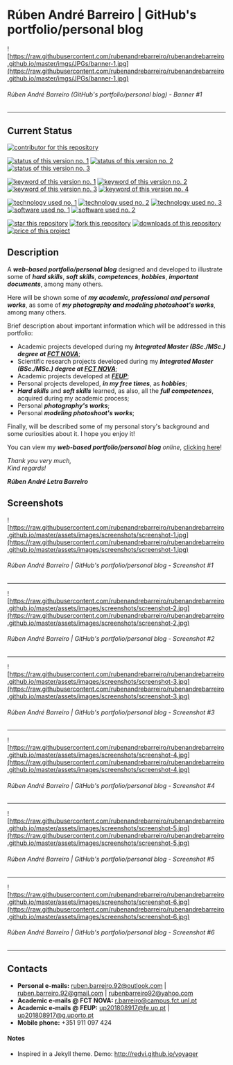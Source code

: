 # Rúben André Barreiro | GitHub's portfolio/personal blog

![https://raw.githubusercontent.com/rubenandrebarreiro/rubenandrebarreiro.github.io/master/imgs/JPGs/banner-1.jpg](https://raw.githubusercontent.com/rubenandrebarreiro/rubenandrebarreiro.github.io/master/imgs/JPGs/banner-1.jpg)
######  Rúben André Barreiro (GitHub's portfolio/personal blog) - Banner #1

***


## Current Status
[![contributor for this repository](https://img.shields.io/badge/contributor-rubenandrebarreiro-blue.svg)](https://github.com/rubenandrebarreiro/) 

[![status of this version no. 1](https://img.shields.io/badge/status-ongoing-orange.svg)](https://github.com/rubenandrebarreiro/rubenandrebarreiro.github.io/)
[![status of this version no. 2](https://img.shields.io/badge/status-stable-orange.svg)](https://github.com/rubenandrebarreiro/rubenandrebarreiro.github.io/)
[![status of this version no. 3](https://img.shields.io/badge/status-documented-orange.svg)](https://github.com/rubenandrebarreiro/rubenandrebarreiro.github.io/)

[![keyword of this version no. 1](https://img.shields.io/badge/keyword-web-brown.svg)](https://github.com/rubenandrebarreiro/rubenandrebarreiro.github.io/)
[![keyword of this version no. 2](https://img.shields.io/badge/keyword-github-brown.svg)](https://github.com/rubenandrebarreiro/rubenandrebarreiro.github.io/)
[![keyword of this version no. 3](https://img.shields.io/badge/keyword-portfolio-brown.svg)](https://github.com/rubenandrebarreiro/rubenandrebarreiro.github.io/)
[![keyword of this version no. 4](https://img.shields.io/badge/keyword-blog-brown.svg)](https://github.com/rubenandrebarreiro/rubenandrebarreiro.github.io/)

[![technology used no. 1](https://img.shields.io/badge/built&nbsp;with-html-red.svg)](https://www.w3schools.com/html/) [![technology used no. 2](https://img.shields.io/badge/built&nbsp;with-css-red.svg)](https://www.w3schools.com/css/) [![technology used no. 3](https://img.shields.io/badge/built&nbsp;with-javascript-red.svg)](https://www.w3schools.com/js/) 
[![software used no. 1](https://img.shields.io/badge/software-atom-gold.svg)](http://atom.io/) 
[![software used no. 2](https://img.shields.io/badge/software-brackets-gold.svg)](http://brackets.io/) 

[![star this repository](http://githubbadges.com/star.svg?user=rubenandrebarreiro&repo=rubenandrebarreiro.github.io&style=flat)](https://github.com/rubenandrebarreiro/rubenandrebarreiro.github.io/stargazers)
[![fork this repository](http://githubbadges.com/fork.svg?user=rubenandrebarreiro&repo=rubenandrebarreiro.github.io&style=flat)](https://github.com/rubenandrebarreiro/rubenandrebarreiro.github.io/fork)
[![downloads of this repository](https://img.shields.io/github/downloads/rubenandrebarreiro/rubenandrebarreiro.github.io/total.svg)](https://github.com/rubenandrebarreiro/3d-object-modelling-flying-helicopter/archive/master.zip)
[![price of this project](https://img.shields.io/badge/price-free-success.svg)](https://github.com/rubenandrebarreiro/rubenandrebarreiro.github.io/archive/master.zip)

## Description
A **_web-based portfolio/personal blog_** designed and developed to illustrate some of **_hard skills_**, **_soft skills_**, **_competences_**, **_hobbies_**, **_important documents_**, among many others.

Here will be shown some of **_my academic, professional and personal works_**, as some of **_my photography and modeling photoshoot's works_**, among many others.

Brief description about important information which will be addressed in this portfolio:

- Academic projects developed during my **_Integrated Master (BSc./MSc.) degree at [FCT NOVA](https://www.fct.unl.pt/)_**;
- Scientific research projects developed during my **_Integrated Master (BSc./MSc.) degree at [FCT NOVA](https://www.fct.unl.pt/)_**;
- Academic projects developed at **_[FEUP](https://www.fe.up.pt/)_**;
- Personal projects developed, **_in my free times_**, as **_hobbies_**;
- **_Hard skills_** and **_soft skills_** learned, as also, all the **_full competences_**, acquired during my academic process;
- Personal **_photography's works_**;
- Personal **_modeling photoshoot's works_**;

Finally, will be described some of my personal story's background and some curiosities about it.
I hope you enjoy it!

You can view my **_web-based portfolio/personal blog_** _online_, [clicking here](https://rubenandrebarreiro.github.io/)!

_Thank you very much,_
<br>
_Kind regards!_

**_Rúben André Letra Barreiro_**

## Screenshots

![https://raw.githubusercontent.com/rubenandrebarreiro/rubenandrebarreiro.github.io/master/assets/images/screenshots/screenshot-1.jpg](https://raw.githubusercontent.com/rubenandrebarreiro/rubenandrebarreiro.github.io/master/assets/images/screenshots/screenshot-1.jpg)
######  Rúben André Barreiro | GitHub's portfolio/personal blog - Screenshot #1

***

![https://raw.githubusercontent.com/rubenandrebarreiro/rubenandrebarreiro.github.io/master/assets/images/screenshots/screenshot-2.jpg](https://raw.githubusercontent.com/rubenandrebarreiro/rubenandrebarreiro.github.io/master/assets/images/screenshots/screenshot-2.jpg)
######  Rúben André Barreiro | GitHub's portfolio/personal blog - Screenshot #2

***

![https://raw.githubusercontent.com/rubenandrebarreiro/rubenandrebarreiro.github.io/master/assets/images/screenshots/screenshot-3.jpg](https://raw.githubusercontent.com/rubenandrebarreiro/rubenandrebarreiro.github.io/master/assets/images/screenshots/screenshot-3.jpg)
######  Rúben André Barreiro | GitHub's portfolio/personal blog - Screenshot #3

***

![https://raw.githubusercontent.com/rubenandrebarreiro/rubenandrebarreiro.github.io/master/assets/images/screenshots/screenshot-4.jpg](https://raw.githubusercontent.com/rubenandrebarreiro/rubenandrebarreiro.github.io/master/assets/images/screenshots/screenshot-4.jpg)
######  Rúben André Barreiro | GitHub's portfolio/personal blog - Screenshot #4

***

![https://raw.githubusercontent.com/rubenandrebarreiro/rubenandrebarreiro.github.io/master/assets/images/screenshots/screenshot-5.jpg](https://raw.githubusercontent.com/rubenandrebarreiro/rubenandrebarreiro.github.io/master/assets/images/screenshots/screenshot-5.jpg)
######  Rúben André Barreiro | GitHub's portfolio/personal blog - Screenshot #5

***

![https://raw.githubusercontent.com/rubenandrebarreiro/rubenandrebarreiro.github.io/master/assets/images/screenshots/screenshot-6.jpg](https://raw.githubusercontent.com/rubenandrebarreiro/rubenandrebarreiro.github.io/master/assets/images/screenshots/screenshot-6.jpg)
######  Rúben André Barreiro | GitHub's portfolio/personal blog - Screenshot #6

***

## Contacts

* **Personal e-mails:** [ruben.barreiro.92@outlook.com](mailto:ruben.barreiro.92@outlook.com) | [ruben.barreiro.92@gmail.com](mailto:ruben.barreiro.92@gmail.com) | [rubenbarreiro92@yahoo.com](mailto:rubenbarreiro92@yahoo.com)
* **Academic e-mails @ FCT NOVA:** [r.barreiro@campus.fct.unl.pt](mailto:r.barreiro@campus.fct.unl.pt)
* **Academic e-mails @ FEUP:** [up201808917@fe.up.pt](mailto:up201808917@fe.up.pt) | [up201808917@g.uporto.pt](mailto:up201808917@g.uporto.pt)
* **Mobile phone:** +351 911 097 424

#### Notes

- Inspired in a Jekyll theme. Demo: <http://redvi.github.io/voyager>
